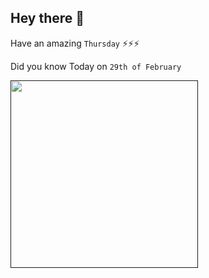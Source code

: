 ## Hey there 👋
Have an amazing `Thursday` ⚡⚡⚡

Did you know Today on `29th of February`
 
 [<img src="" width="300" />]() 
 ```

```
